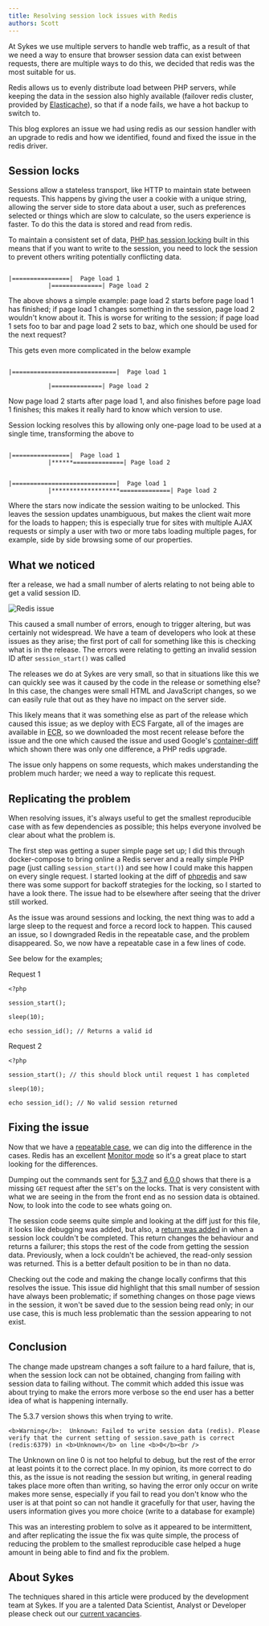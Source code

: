 ```yaml
---
title: Resolving session lock issues with Redis
authors: Scott
---
```


At Sykes we use multiple servers to handle web traffic, as a result of that we need a way to ensure that browser session data can exist between requests, there are multiple ways to do this, we decided that redis was the most suitable for us.

Redis allows us to evenly distribute load between PHP servers, while keeping the data in the session also highly available (failover redis cluster, provided by [Elasticache](https://aws.amazon.com/elasticache/)), so that if a node fails, we have a hot backup to switch to.

This blog explores an issue we had using redis as our session handler with an upgrade to redis and how we identified, found and fixed the issue in the redis driver.


## Session locks

Sessions allow a stateless transport, like HTTP to maintain state between requests. This happens by giving the user a cookie with a unique string, allowing the server side to store data about a user, such as preferences selected or things which are slow to calculate, so the users experience is faster. To do this the data is stored and read from redis.

To maintain a consistent set of data, [PHP has session locking](https://www.php.net/manual/en/features.session.security.management.php#features.session.security.management.session-locking) built in this means that if you want to write to the session, you need to lock the session to prevent others writing potentially conflicting data.

```

|================|  Page load 1  
           |==============| Page load 2
```
The above shows a simple example: page load 2 starts before page load 1 has finished; if page load 1 changes something in the session, page load 2 wouldn't know about it. This is worse for writing to the session; if page load 1 sets foo to bar and page load 2 sets to baz, which one should be used for the next request?

This gets even more complicated in the below example

```

|=============================|  Page load 1  

           |==============| Page load 2
```

Now page load 2 starts after page load 1, and also finishes before page load 1 finishes; this makes it really hard to know which version to use.

Session locking resolves this by allowing only one-page load to be used at a single time, transforming the above to

```

|================|  Page load 1  
           |******==============| Page load 2  
  
  
|=============================|  Page load 1  
           |*******************==============| Page load 2
```
Where the stars now indicate the session waiting to be unlocked. This leaves the session updates unambiguous, but makes the client wait more for the loads to happen; this is especially true for sites with multiple AJAX requests or simply a user with two or more tabs loading multiple pages, for example, side by side browsing some of our properties.


## What we noticed

fter a release, we had a small number of alerts relating to not being able to get a valid session ID.

![Redis issue](/img/postimages/redis-issue/errors.png)

This caused a small number of errors, enough to trigger altering, but was certainly not widespread. We have a team of developers who look at these issues as they arise; the first port of call for something like this is checking what is in the release. The errors were relating to getting an invalid session ID after `session_start()` was called

The releases we do at Sykes are very small, so that in situations like this we can quickly see was it caused by the code in the release or something else? In this case, the changes were small HTML and JavaScript changes, so we can easily rule that out as they have no impact on the server side.

This likely means that it was something else as part of the release which caused this issue; as we deploy with ECS Fargate, all of the images are available in [ECR](https://docs.aws.amazon.com/AmazonECR/latest/userguide/what-is-ecr.html), so we downloaded the most recent release before the issue and the one which caused the issue and used Google's [container-diff](https://github.com/GoogleContainerTools/container-diff) which shown there was only one difference, a PHP redis upgrade.

The issue only happens on some requests, which makes understanding the problem much harder; we need a way to replicate this request.

## Replicating the problem

When resolving issues, it's always useful to get the smallest reproducible case with as few dependencies as possible; this helps everyone involved be clear about what the problem is.

The first step was getting a super simple page set up; I did this through docker-compose to bring online a Redis server and a really simple PHP page (just calling `session_start()`) and see how I could make this happen on every single request. I started looking at the diff of [phpredis](https://github.com/phpredis/phpredis/compare/6.0.0...5.3.7) and saw there was some support for backoff strategies for the locking, so I started to have a look there. The issue had to be elsewhere after seeing that the driver still worked.

As the issue was around sessions and locking, the next thing was to add a large sleep to the request and force a record lock to happen. This caused an issue, so I downgraded Redis in the repeatable case, and the problem disappeared. So, we now have a repeatable case in a few lines of code.

See below for the examples;

Request 1
```
<?php

session_start();

sleep(10);

echo session_id(); // Returns a valid id
```

Request 2

```
<?php

session_start(); // this should block until request 1 has completed

sleep(10);

echo session_id(); // No valid session returned
```

## Fixing the issue

Now that we have a [repeatable case](https://github.com/exussum12/redis-issue), we can dig into the difference in the cases. Redis has an excellent [Monitor mode](https://redis.io/commands/monitor/) so it's a great place to start looking for the differences.

Dumping out the commands sent for [5.3.7](https://github.com/exussum12/redis-issue/blob/master/5.3.7) and [6.0.0](https://github.com/exussum12/redis-issue/blob/master/6.0.0) shows that there is a missing `GET` request after the `SET`'s on the locks. That is very consistent with what we are seeing in the from the front end as no session data is obtained. Now, to look into the code to see whats going on.

The session code seems quite simple and looking at the diff just for this file, it looks like debugging was added, but also, a [return was added](https://github.com/phpredis/phpredis/commit/687a0b405051adada1ff460a3863d0f85cd6e98a#diff-d7896829bc47f45d33720c352a4b8aabd4dca447b6db9e2d4205be5b44ba5d9eR714) in when a session lock couldn't be completed. This return changes the behaviour and returns a failurer; this stops the rest of the code from getting the session data. Previously, when a lock couldn't be achieved, the read-only session was returned. This is a better default position to be in than no data.

Checking out the code and making the change locally confirms that this resolves the issue. This issue did highlight that this small number of session have always been problematic; if something changes on those page views in the session, it won't be saved due to the session being read only; in our use case, this is much less problematic than the session appearing to not exist.

## Conclusion

The change made upstream changes a soft failure to a hard failure, that is, when the session lock can not be obtained, changing from failing with session data to failing without. The commit which added this issue was about trying to make the errors more verbose so the end user has a better idea of what is happening internally.

The 5.3.7 version shows this when trying to write.

```
<b>Warning</b>:  Unknown: Failed to write session data (redis). Please verify that the current setting of session.save_path is correct (redis:6379) in <b>Unknown</b> on line <b>0</b><br />
```
The Unknown on line 0 is not too helpful to debug, but the rest of the error at least points it to the correct place. In my opinion, its more correct to do this, as the issue is not reading the session but writing, in general reading takes place more often than writing, so having the error only occur on write makes more sense, especially if you fail to read you don't know who the user is at that point so can not handle it gracefully for that user, having the users information gives you more choice (write to a database for example)

This was an interesting problem to solve as it appeared to be intermittent, and after replicating the issue the fix was quite simple, the process of reducing the problem to the smallest reproducible case helped a huge amount in being able to find and fix the problem.


## About Sykes

The techniques shared in this article were produced by the development team at Sykes. If you are a talented Data Scientist, Analyst or Developer please check out our [current vacancies](https://www.sykescottages.co.uk/careers/).

